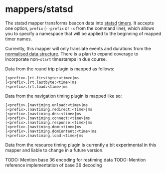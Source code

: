 # mappers/statsd

The statsd mapper
transforms beacon data
into [statsd]
[timers].
It accepts one option,
`prefix`
(`--prefix`
or `-x`
from the command line),
which allows you
to specify
a namespace
that will be applied
to the beginning
of mapped timer names.

Currently,
this mapper will only
translate events and durations
from the [normalised data structure][format].
There is a plan to expand coverage
to incorporate non-`start` timestamps
in due course.

Data from
the round trip plugin
is mapped as follows:

```
[<prefix>.]rt.firstbyte:<time>|ms
[<prefix>.]rt.lastbyte:<time>|ms
[<prefix>.]rt.load:<time>|ms
```

Data from
the navigation timing plugin
is mapped like so:

```
[<prefix>.]navtiming.unload:<time>|ms
[<prefix>.]navtiming.redirect:<time>|ms
[<prefix>.]navtiming.dns:<time>|ms
[<prefix>.]navtiming.connect:<time>|ms
[<prefix>.]navtiming.response:<time>|ms
[<prefix>.]navtiming.dom:<time>|ms
[<prefix>.]navtiming.domContent:<time>|ms
[<prefix>.]navtiming.load:<time>|ms
```

Data from
the resource timing plugin
is currently a bit experimental
in this mapper
and liable to change
in a future version.

TODO: Mention base 36 encoding for restiming data
TODO: Mention reference implementation of base 36 decoding

[statsd]: https://github.com/etsy/statsd
[timers]: https://github.com/etsy/statsd/blob/master/docs/metric_types.md#timing
[format]: ../data.md

